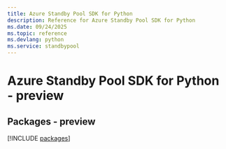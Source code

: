 ```yaml
---
title: Azure Standby Pool SDK for Python
description: Reference for Azure Standby Pool SDK for Python
ms.date: 09/24/2025
ms.topic: reference
ms.devlang: python
ms.service: standbypool
---
```

# Azure Standby Pool SDK for Python - preview
## Packages - preview
[!INCLUDE [packages](standby-pool-index.md)]